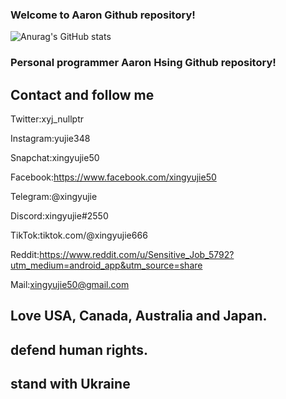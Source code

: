 ### Welcome to Aaron Github repository!
![Anurag's GitHub stats](https://github-readme-stats.vercel.app/api?username=xingyujie&show_icons=true&theme=radical)
### Personal programmer Aaron Hsing Github repository!
## Contact and follow me
Twitter:xyj_nullptr 

Instagram:yujie348 

Snapchat:xingyujie50 

Facebook:https://www.facebook.com/xingyujie50 

Telegram:@xingyujie 

Discord:xingyujie#2550 

TikTok:tiktok.com/@xingyujie666 

Reddit:https://www.reddit.com/u/Sensitive_Job_5792?utm_medium=android_app&utm_source=share 

Mail:xingyujie50@gmail.com

## Love USA, Canada, Australia and Japan. 
## defend human rights.
## stand with Ukraine 


